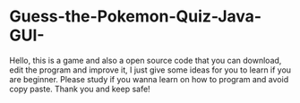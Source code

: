 # Guess-the-Pokemon-Quiz-Java-GUI-
Hello, this is a game and also a open source code that you can download, edit the program and improve it, I just give some ideas for you to learn if you are beginner. Please study if you wanna learn on how to program and avoid copy paste. Thank you and keep safe!
